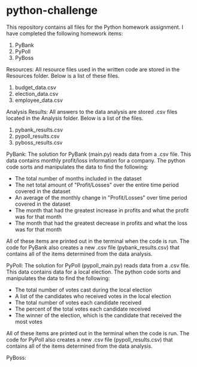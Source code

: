 # python-challenge
This repository contains all files for the Python homework assignment. I have completed the following homework items:

1) PyBank
2) PyPoll
3) PyBoss

Resources:
All resource files used in the written code are stored in the Resources folder. Below is a list of these files.
1) budget_data.csv
2) election_data.csv
3) employee_data.csv

Analysis Results:
All answers to the data analysis are stored .csv files located in the Analysis folder. Below is a list of the files.
1) pybank_results.csv
2) pypoll_results.csv
3) pyboss_results.csv

PyBank:
The solution for PyBank (main.py) reads data from a .csv file. This data contains monthly profit/loss information for a company. The python code sorts and manipulates the data to find the following:
* The total number of months included in the dataset
* The net total amount of "Profit/Losses" over the entire time period covered in the dataset
* An average of the monthly change in "Profit/Losses" over time period covered in the dataset
* The month that had the greatest increase in profits and what the profit was for that month
* The month that had the greatest decrease in profits and what the loss was for that month

All of these items are printed out in the terminal when the code is run. The code for PyBank also creates a new .csv file (pybank_results.csv) that contains all of the items determined from the data analysis.


PyPoll:
The solution for PyPoll (pypoll_main.py) reads data from a .csv file. This data contains data for a local election. The python code sorts and manipulates the data to find the following:
* The total number of votes cast during the local election
* A list of the candidates who received votes in the local election
* The total number of votes each candidate received
* The percent of the total votes each candidate received
* The winner of the election, which is the candidate that received the most votes

All of these items are printed out in the terminal when the code is run. The code for PyPoll also creates a new .csv file (pypoll_results.csv) that contains all of the items determined from the data analysis.


PyBoss:
